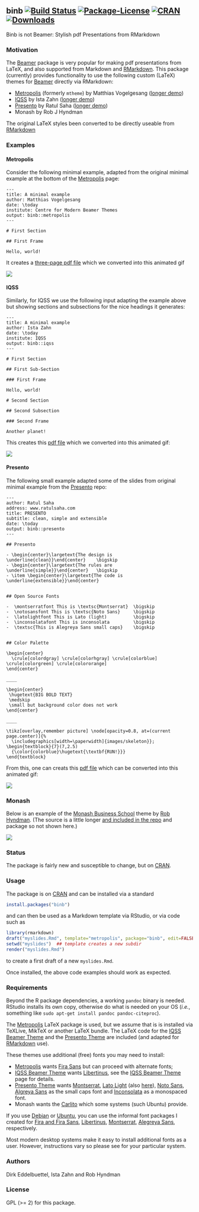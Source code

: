 ## binb [![Build Status](https://travis-ci.org/eddelbuettel/binb.svg)](https://travis-ci.org/eddelbuettel/binb) [![Package-License](http://img.shields.io/badge/license-GPL--2-brightgreen.svg?style=flat)](http://www.gnu.org/licenses/gpl-2.0.html) [![CRAN](http://www.r-pkg.org/badges/version/binb)](https://cran.r-project.org/package=binb) [![Downloads](http://cranlogs.r-pkg.org/badges/binb?color=brightgreen)](http://www.r-pkg.org/pkg/binb)

Binb is not Beamer: Stylish pdf Presentations from RMarkdown

### Motivation

The [Beamer](https://github.com/josephwright/beamer) package is very popular for making pdf
presentations from LaTeX, and also supported from Markdown and
[RMarkdown](https://github.com/rstudio/rmarkdown). This package (currently)
provides functionality to use the following custom (LaTeX) themes for
[Beamer](https://github.com/josephwright/beamer) directly via RMarkdown:

- [Metropolis](https://github.com/matze/mtheme) (formerly `mtheme`) by Matthias Vogelgesang
  ([longer demo](https://eddelbuettel.github.io/binb/metropolis_demo.pdf))
- [IQSS](https://github.com/IQSS/iqss-beamer-theme) by Ista Zahn
  ([longer demo](https://eddelbuettel.github.io/binb/iqss_demo.pdf))
- [Presento](https://github.com/RatulSaha/presento) by Ratul Saha
  ([longer demo](https://eddelbuettel.github.io/binb/presento_demo.pdf))
- Monash by Rob J Hyndman

The original LaTeX styles been converted to be directly useable from
[RMarkdown](https://github.com/rstudio/rmarkdown)

### Examples

#### Metropolis

Consider the following minimal example, adapted from the original minimal example at the bottom of
the [Metropolis](https://github.com/matze/mtheme) page:

````{md}
---
title: A minimal example
author: Matthias Vogelgesang
date: \today
institute: Centre for Modern Beamer Themes
output: binb::metropolis
---

# First Section

## First Frame

Hello, world!
````

It creates a [three-page pdf file](https://eddelbuettel.github.io/binb/metropolis_minimal.pdf) which
we converted into this animated gif

![](https://eddelbuettel.github.io/binb/metropolis_minimal.gif)


#### IQSS

Similarly, for IQSS we use the following input adapting the example above but showing sections and
subsections for the nice headings it generates:

````{md}
---
title: A minimal example
author: Ista Zahn
date: \today
institute: IQSS
output: binb::iqss
---

# First Section

## First Sub-Section

### First Frame

Hello, world!

# Second Section

## Second Subsection

### Second Frame

Another planet!

````

This creates this [pdf file](https://eddelbuettel.github.io/binb/iqss_minimal.pdf) which we
converted into this animated gif:

![](https://eddelbuettel.github.io/binb/iqss_minimal.gif)


#### Presento

The following small example adapted some of the slides from original minimal example from the
[Presento](https://github.com/RatulSaha/presento) repo:

```{md}
---
author: Ratul Saha
address: www.ratulsaha.com
title: PRESENTO
subtitle: clean, simple and extensible
date: \today
output: binb::presento
---

## Presento

- \begin{center}\largetext{The design is \underline{clean}}\end{center}    \bigskip
- \begin{center}\largetext{The rules are \underline{simple}}\end{center}   \bigskip
- \item \begin{center}\largetext{The code is \underline{extensible}}\end{center}


## Open Source Fonts

-  \montserratfont This is \textsc{Montserrat}	\bigskip
-  \notosansfont This is \textsc{Noto Sans}		\bigskip
-  \latolightfont This is Lato (light)          \bigskip
-  \inconsolatafont This is inconsolata         \bigskip
-  \textsc{This is Alegreya Sans small caps}    \bigskip


## Color Palette

\begin{center}
  \crule[colordgray] \crule[colorhgray] \crule[colorblue] \crule[colorgreen] \crule[colororange]
\end{center}

____

\begin{center}
 \hugetext{BIG BOLD TEXT}
 \medskip
 \small but background color does not work
\end{center}

____

\tikz[overlay,remember picture] \node[opacity=0.8, at=(current page.center)]{%
  \includegraphics[width=\paperwidth]{images/skeleton}};
\begin{textblock}{7}(7,2.5)
  {\color{colorblue}\hugetext{\textbf{RUN!}}}
\end{textblock}

```

From this, one can creats this [pdf file](https://eddelbuettel.github.io/binb/presento_minimal.pdf)
which can be converted into this animated gif:

![](https://eddelbuettel.github.io/binb/presento_minimal.gif)

### Monash

Below is an example of the [Monash Business School](https://www.monash.edu/business) theme by 
[Rob Hyndman](https://robjhyndman.com/).  (The source is a little longer [and included in the
repo](https://github.com/eddelbuettel/binb/blob/master/inst/rmarkdown/templates/monash/skeleton/skeleton.Rmd)
and package so not shown here.)

![](https://eddelbuettel.github.io/binb/monash_minimal.gif)

### Status

The package is fairly new and susceptible to change, but on
[CRAN](https://cran.r-project.org/).

### Usage

The package is on [CRAN](https://cran.r-project.org/) and can be installed
via a standard

```r
install.packages("binb")
```

and can then be used as a Markdown template via RStudio, or via code such as

```r
library(rmarkdown)
draft("myslides.Rmd", template="metropolis", package="binb", edit=FALSE)
setwd("myslides")  ## template creates a new subdir
render("myslides.Rmd")
```

to create a first draft of a new `myslides.Rmd`.

Once installed, the above code examples should work as expected.

### Requirements

Beyond the R package dependencies, a working `pandoc` binary is needed. RStudio installs
its own copy, otherwise do what is needed on your OS (_i.e._, something like `sudo apt-get
install pandoc pandoc-citeproc`).

The [Metropolis](https://github.com/matze/mtheme) LaTeX package is used, but we assume
that is is installed via TeXLive, MikTeX or another LaTeX bundle. The LaTeX code for the
[IQSS Beamer Theme](https://github.com/IQSS/iqss-beamer-theme) and the [Presento
Theme](https://github.com/RatulSaha/presento) are included (and adapted for
[RMarkdown](https://github.com/rstudio/rmarkdown) use).

These themes use additional (free) fonts you may need to install:

- [Metropolis](https://github.com/matze/mtheme) wants [Fira Sans](https://github.com/mozilla/Fira)
  but can proceed with alternate fonts;
- [IQSS Beamer Theme](https://github.com/IQSS/iqss-beamer-theme) wants
  [Libertinus](https://github.com/libertinus-fonts/libertinus), see the
  [IQSS Beamer Theme](https://github.com/IQSS/iqss-beamer-theme)  page for details.
- [Presento Theme](https://github.com/RatulSaha/presento) wants
  [Montserrat](https://github.com/JulietaUla/Montserrat),
  [Lato Light](http://www.latofonts.com/)
  (also [here](https://github.com/google/fonts/tree/master/ofl/lato)),
  [Noto Sans](https://www.google.com/get/noto),
  [Algreya Sans](https://github.com/huertatipografica/Alegreya-Sans) as the small caps font and
  [Inconsolata](https://github.com/google/fonts/tree/master/ofl/inconsolata) as a monospaced font.
- Monash wants the [Carlito](https://fontlibrary.org/en/font/carlito) which some systems (such Ubuntu) 
  provide.

If you use [Debian](https://www.debian.org) or [Ubuntu](https://www.ubuntu.com), you can
use the informal font packages I created for [Fira and Fira
Sans](https://github.com/eddelbuettel/pkg-fonts-fira),
[Libertinus](https://github.com/eddelbuettel/pkg-fonts-libertinus),
[Montserrat](https://github.com/eddelbuettel/pkg-fonts-montserrat), [Alegreya
Sans](https://github.com/eddelbuettel/pkg-fonts-alegreya-sans), respectively.

Most modern desktop systems make it easy to install additional fonts as a user. However,
instructions vary so please see for your particular system.

### Authors

Dirk Eddelbuettel, Ista Zahn and Rob Hyndman

### License

GPL (>= 2) for this package.
